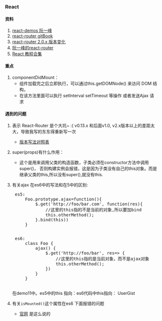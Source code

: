 ### React


#### 资料
1. [react-demos 阮一峰](https://github.com/ruanyf/react-demos/)
1. [react-router gitBook](https://react-guide.github.io/react-router-cn/docs/Introduction.html)
2. [react-router 2.0.x 版本变化](https://github.com/reactjs/react-router/blob/master/upgrade-guides/v2.0.0.md#using-history-with-router)
3. [阮一峰的react-router](http://www.ruanyifeng.com/blog/2016/05/react_router.html)
4. [React 教程合集](http://react-china.org/c/jiao-cheng)


#### 重点
1. componentDidMount： 
	* 组件加载完之后立即执行，可以通过this.getDOMNode() 来访问 DOM 结构，
  	* 在该方法里面可以执行 setInterval setTimeout 等操作 或者发送Ajax 请求 

#### 遇到的问题
1. 表示 React-Router  是个大坑~ :( v0.13.x  和后面v1.0, v2.x版本以上的差距太大，导致我写的东东得重新写一次
	* [版本写法对照表](https://github.com/reactjs/react-router/blob/832c42946c874fe56ffde0066b1088054311cb98/CHANGES.md)  
2. super(props)有什么作用：
	* 这个是用来调用父类的构造函数，子类必须在constructor方法中调用 super()， 否则构建实例会报错，这是因为子类没有自己的this对象。而是继承父类的this,所以没有super(),就没有this.
3. 有关ajax 在es6中的写法和在5中的区别:
	<pre>
	es5:
		Foo.prototype.ajax=function(){
			$.get('http://foo/bar.com', function(res){
				//这里的this指的不是当前的对象,所以要加bind
				this.otherMethod();
			}.bind(this))
		}
	</pre>
	<pre>
	es6:
		class Foo {
			ajax() {
				$.get('http://foo/bar', res=> {
					//这里的this指的是当前对象，而不是ajax对象
					this.otherMethod();
				})
			}
		}
	</pre>


	在demo11中。es5中的this 指向：es6代码中this指向： UserGist

4. 有关<code>isMounted()</code>这个属性在es6 下面报错的问题
	* [官网](https://facebook.github.io/react/blog/2015/12/16/ismounted-antipattern.html) 是这么说的
	





